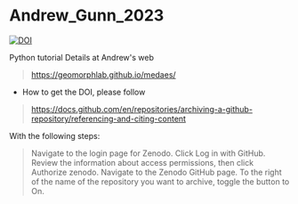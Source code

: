 # Andrew_Gunn_2023

<a href="https://zenodo.org/badge/latestdoi/645121988"><img src="https://zenodo.org/badge/645121988.svg" alt="DOI"></a>


Python tutorial
Details at Andrew's web
> https://geomorphlab.github.io/medaes/

* How to get the DOI, please follow 
> https://docs.github.com/en/repositories/archiving-a-github-repository/referencing-and-citing-content

With the following steps:
> Navigate to the login page for Zenodo.
> Click Log in with GitHub.
> Review the information about access permissions, then click Authorize zenodo.
> Navigate to the Zenodo GitHub page.
> To the right of the name of the repository you want to archive, toggle the button to On.


